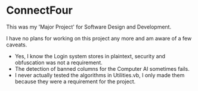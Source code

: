 ConnectFour
===========
This was my 'Major Project' for Software Design and Development.

I have no plans for working on this project any more and am aware of a few caveats.
* Yes, I know the Login system stores in plaintext, security and obfuscation was not a requirement.
* The detection of banned columns for the Computer AI sometimes fails.
* I never actually tested the algorithms in Utilities.vb, I only made them because they were a requirement for the project.
